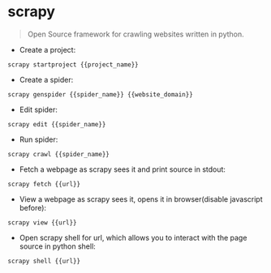 # scrapy

> Open Source framework for crawling websites written in python.

- Create a project:

`scrapy startproject {{project_name}}`

- Create a spider:

`scrapy genspider {{spider_name}} {{website_domain}}`

- Edit spider:

`scrapy edit {{spider_name}}`

- Run spider:

`scrapy crawl {{spider_name}}`

- Fetch a webpage as scrapy sees it and print source in stdout:

`scrapy fetch {{url}}`

- View a webpage as scrapy sees it, opens it in browser(disable javascript before):

`scrapy view {{url}}`

- Open scrapy shell for url, which allows you to interact with the page source in python shell:

`scrapy shell {{url}}`
